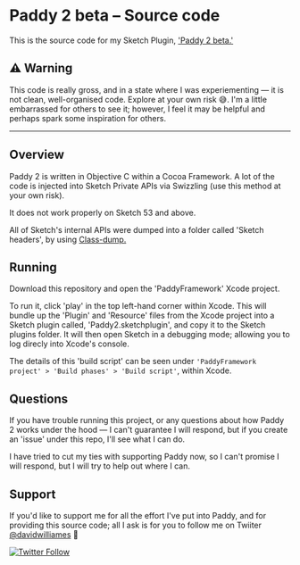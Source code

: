 # Paddy 2 beta – Source code

This is the source code for my Sketch Plugin, ['Paddy 2 beta.'](https://github.com/DWilliames/paddy2-beta)


## ⚠️ Warning
This code is really gross, and in a state where I was experiementing — it is not clean, well-organised code. Explore at your own risk 😅. I'm a little embarrassed for others to see it; however, I feel it may be helpful and perhaps spark some inspiration for others.

---


## Overview

Paddy 2 is written in Objective C within a Cocoa Framework. A lot of the code is injected into Sketch Private APIs via Swizzling (use this method at your own risk).

It does not work properly on Sketch 53 and above.

All of Sketch's internal APIs were dumped into a folder called 'Sketch headers', by using [Class-dump.](http://stevenygard.com/projects/class-dump/)



## Running

Download this repository and open the 'PaddyFramework' Xcode project.

To run it, click 'play' in the top left-hand corner within Xcode. This will bundle up the 'Plugin' and 'Resource' files from the Xcode project into a Sketch plugin called, 'Paddy2.sketchplugin', and copy it to the Sketch plugins folder. It will then open Sketch in a debugging mode; allowing you to log direcly into Xcode's console.

The details of this 'build script' can be seen under `'PaddyFramework project' > 'Build phases' > 'Build script'`, within Xcode.



## Questions

If you have trouble running this project, or any questions about how Paddy 2 works under the hood — I can't guarantee I will respond, but if you create an 'issue' under this repo, I'll see what I can do.

I have tried to cut my ties with supporting Paddy now, so I can't promise I will respond, but I will try to help out where I can.



## Support

If you'd like to support me for all the effort I've put into Paddy, and for providing this source code; all I ask is for you to follow me on Twiiter [@davidwilliames](https://twitter.com/davidwilliames) 🙌

[![Twitter Follow](https://img.shields.io/twitter/follow/davidwilliames.svg?style=social&label=Follow)]()
